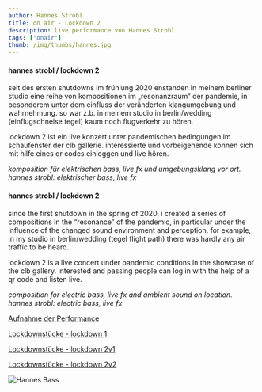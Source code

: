 ```yaml
---
author: Hannes Strobl
title: on air - Lockdown 2
description: live performance von Hannes Strobl
tags: ["onair"]
thumb: /img/thumbs/hannes.jpg
---
```


#### hannes strobl / lockdown 2

seit des ersten shutdowns im frühlung 2020 enstanden in meinem berliner studio eine
reihe von kompositionen im „resonanzraum“ der pandemie, in besonderem unter dem
einfluss der veränderten klangumgebung und wahrnehmung.
so war z.b. in meinem studio in berlin/wedding (einflugschneise tegel) kaum noch flugverkehr zu hören.

lockdown 2 ist ein live konzert unter pandemischen bedingungen im schaufenster der clb gallerie.
interessierte und vorbeigehende können sich mit hilfe eines qr codes einloggen und live hören.

*komposition für elektrischen bass, live fx und umgebungsklang vor ort. 
hannes strobl: elektrischer bass, live fx*

#### hannes strobl / lockdown 2

since the first shutdown in the spring of 2020, i created a series of compositions in the “resonance” of the pandemic, in particular under the influence of the changed sound environment and perception. for example, in my studio in berlin/wedding (tegel flight path) there was hardly any air traffic to be heard.

lockdown 2 is a live concert under pandemic conditions in the showcase of the clb gallery. interested and passing people can log in with the help of a qr code and listen live.

*composition for electric bass, live fx and ambient sound on location. 
hannes strobl: electric bass, live fx*

[Aufnahme der Performance](https://aporee.org/blz/Hannesansgenotesstueck.mp3)  

[Lockdownstücke - lockdown 1](https://aporee.org/blz/lockdown1.mp3)  

[Lockdownstücke - lockdown 2v1](https://aporee.org/blz/lockdown2vers1.mp3)  

[Lockdownstücke - lockdown 2v2](https://aporee.org/blz/lockdown2vers2.mp3)  


![Hannes Bass](/img/hannes.jpg#align-center)
